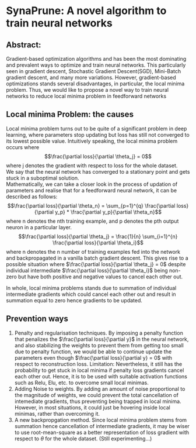 # SynaPrune: A novel algorithm to train neural networks

## Abstract:
Gradient-based optimization algorithms and has been the most dominating and prevalent ways to optimize and train neural networks. This particularly seen in gradient descent, Stochastic Gradient Descent(SGD), Mini-Batch gradient descent, and many more variations. However, gradient-based optimizations stands several disadvantages, in particular, the local minima problem. Thus, we would like to propose a novel way to train neural networks to reduce local minima problem in feedforward networks

## Local minima Problem: the causes

Local minima problem turns out to be quite of a significant problem in deep learning, where parameters stop updating but loss has still not converged to its lowest possible value. Intuitively speaking, the local minima problem occurs where 
$$\frac{\partial loss}{\partial \theta_j} = 0$$ where j denotes the gradient with respect to loss for the whole dataset.     
We say that the neural network has converged to a stationary point and gets stuck in a suboptimal solution.   
Mathematically, we can take a closer look in the process of updation of parameters and realise that for a feedforward neural network, it can be described as follows:    
$$\frac{\partial loss}{\partial \theta_n} = \sum_{p=1}^{q} \frac{\partial loss}{\partial y_p} * \frac{\partial y_p}{\partial \theta_n}$$
where n denotes the nth training example, and p denotes the pth output neuron in a particular layer.
$$\frac{\partial loss}{\partial \theta_j} = \frac{1}{n} \sum_{i=1}^{n} \frac{\partial loss}{\partial \theta_i}$$
where n denotes the n number of training examples fed into the network and backpropagated in a vanilla batch gradient descent.
This gives rise to a possible situation where $\frac{\partial loss}{\partial \theta_j} = 0$ despite individual intermediate $\frac{\partial loss}{\partial \theta_i}$ being non-zero but have both positive and negative values to cancel each other out.    

In whole, local minima problems stands due to summation of individual intermediate gradients which could cancel each other out and result in summation equal to zero hence gradients to be updated.

## Prevention ways

1. Penalty and regularisation techniques. By imposing a penalty function that penalizes the $\frac{\partial loss}{\partial y}$ in the neural network, and also stabilizing the weights to prevent them from getting too small due to penalty function, we would be able to continue update the parameters even though $\frac{\partial loss}{\partial y} = 0$ with respect to reconstruction loss.
Limitation: Nevertheless, it still has the probability to get stuck in local minima if penalty loss gradients cancel each other out. Hence, it is to be used with suitable activation functions such as Relu, Elu, etc. to overcome small local minimas.
2. Adding Noise to weights. By adding an amount of noise proportional to the magnitude of weights, we could prevent the total cancellation of intemediate gradients, thus preventing being trapped in local minima. However, in most situations, it could just be hovering inside local minimas, rather than overcoming it.
3. A new backpropgation method. Since local minima problem stems from summation hence cancellation of intermediate gradients, it may be wiser to use root-mean-square as a better representation of loss gradient with respect to $\theta$ for the whole dataset. (Still experimenting...)
